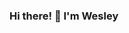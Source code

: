 ### Hi there! 👋 I'm Wesley

<!--
**sumtzehern/sumtzehern** is a ✨ _special_ ✨ repository because its `README.md` (this file) appears on your GitHub profile.

#👋 Hey there! I'm [Your Name]

#🔭 I’m currently working on my first project, fueled by curiosity and passion for coding!
#🌱 I’m currently diving deep into the realms of Python, HTML, CSS, and JavaScript, while also exploring the enchanting world of backend technologies.
#👨‍🎓 Studying Computer Science at Virginia Tech, set to graduate in Spring 2025.
#💡 Pronouns: He/Him
#🏊‍♂️ Former competitive swimmer turned coding enthusiast, always up for a challenge, both in the pool and in the code editor.
#💻 Proficient in Python, Java, C++, HTML, CSS, JavaScript, and Jupyter. Familiar with IDEs like Eclipse and VS Code.
#🚀 Currently fascinated by TypeScript, MongoDB, and Node.js, eager to explore the vast possibilities they offer.
